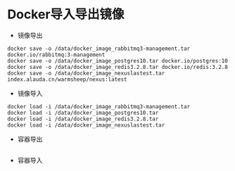 # Docker导入导出镜像

* 镜像导出

```shell
docker save -o /data/docker_image_rabbitmq3-management.tar docker.io/rabbitmq:3-management
docker save -o /data/docker_image_postgres10.tar docker.io/postgres:10
docker save -o /data/docker_image_redis3.2.8.tar docker.io/redis:3.2.8
docker save -o /data/docker_image_nexuslastest.tar index.alauda.cn/warmsheep/nexus:latest
```

* 镜像导入

```shell
docker load -i /data/docker_image_rabbitmq3-management.tar
docker load -i /data/docker_image_postgres10.tar
docker load -i /data/docker_image_redis3.2.8.tar
docker load -i /data/docker_image_nexuslastest.tar
```

* 容器导出

```shell

```

* 容器导入

```shell

```

